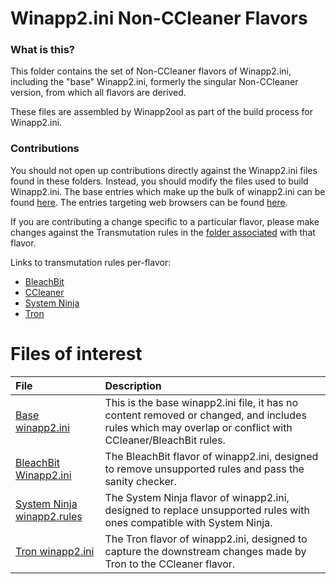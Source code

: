 # Winapp2.ini Non-CCleaner Flavors 

### What is this?

This folder contains the set of Non-CCleaner flavors of Winapp2.ini, including the "base" Winapp2.ini, formerly the singular Non-CCleaner version, from which all flavors are derived. 

These files are assembled by Winapp2ool as part of the build process for Winapp2.ini. 

### Contributions 

You should not open up contributions directly against the Winapp2.ini files found in these folders. Instead, you should modify the files used to build Winapp2.ini. The base entries which make up the bulk of winapp2.ini can be found [here](https://github.com/MoscaDotTo/Winapp2/tree/master/Assembler/Entries). The entries targeting web browsers can be found [here](https://github.com/MoscaDotTo/Winapp2/tree/master/Assembler/BrowserBuilder). 

If you are contributing a change specific to a particular flavor, please make changes against the Transmutation rules in the [folder associated](https://github.com/MoscaDotTo/Winapp2/tree/master/Assembler) with that flavor.

Links to transmutation rules per-flavor:
* [BleachBit](https://github.com/MoscaDotTo/Winapp2/tree/master/Assembler/BleachBit)
* [CCleaner](https://github.com/MoscaDotTo/Winapp2/tree/master/Assembler/CCleaner)
* [System Ninja](https://github.com/MoscaDotTo/Winapp2/tree/master/Assembler/SystemNinja)
* [Tron](https://github.com/MoscaDotTo/Winapp2/tree/master/Assembler/Tron)

# Files of interest

| File                | Description |
| :-                                                                                                                               | :-                                                                                                                                                       |
| [Base winapp2.ini](https://raw.githubusercontent.com/MoscaDotTo/Winapp2/master/Non-CCleaner/Winapp2.ini)                         | This is the base winapp2.ini file, it has no content removed or changed, and includes rules which may overlap or conflict with CCleaner/BleachBit rules. |
| [BleachBit Winapp2.ini](https://raw.githubusercontent.com/MoscaDotTo/Winapp2/master/Non-CCleaner/BleachBit/Winapp2.ini)          | The BleachBit flavor of winapp2.ini, designed to remove unsupported rules and pass the sanity checker.                                                   |
| [System Ninja winapp2.rules](https://raw.githubusercontent.com/MoscaDotTo/Winapp2/master/Non-CCleaner/SystemNinja/Winapp2.rules) | The System Ninja flavor of winapp2.ini, designed to replace unsupported rules with ones compatible with System Ninja.                                    |
| [Tron winapp2.ini](https://raw.githubusercontent.com/MoscaDotTo/Winapp2/master/Non-CCleaner/Tron/Winapp2.ini)                    | The Tron flavor of winapp2.ini, designed to capture the downstream changes made by Tron to the CCleaner flavor.                                          |
